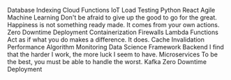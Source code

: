 Database Indexing Cloud Functions IoT Load Testing Python React Agile Machine Learning Don't be afraid to give up the good to go for the great. Happiness is not something ready made. It comes from your own actions. Zero Downtime Deployment Containerization Firewalls
Lambda Functions Act as if what you do makes a difference. It does. Cache Invalidation Performance Algorithm Monitoring Data Science Framework Backend I find that the harder I work, the more luck I seem to have. Microservices To be the best, you must be able to handle the worst. Kafka Zero Downtime Deployment
